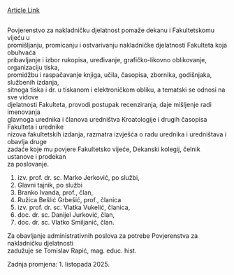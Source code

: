 [Article Link](https://www.fhs.hr/ostala_tijela/povjerenstvo_za_nakladnicku_djelatnost)

## 
Povjerenstvo za nakladničku djelatnost pomaže dekanu i Fakultetskomu vijeću u  
promišljanju, promicanju i ostvarivanju nakladničke djelatnosti Fakulteta koja obuhvaća  
pribavljanje i izbor rukopisa, uređivanje, grafičko-likovno oblikovanje, organizaciju tiska,  
promidžbu i raspačavanje knjiga, učila, časopisa, zbornika, godišnjaka, službenih izdanja,  
sitnoga tiska i dr. u tiskanom i elektroničkom obliku, a tematski se odnosi na sve vidove  
djelatnosti Fakulteta, provodi postupak recenziranja, daje mišljenje radi imenovanja  
glavnoga urednika i članova uredništva Kroatologije i drugih časopisa Fakulteta i urednike  
nizova fakultetskih izdanja, razmatra izvješća o radu urednika i uredništava i obavlja druge  
zadaće koje mu povjere Fakultetsko vijeće, Dekanski kolegij, čelnik ustanove i prodekan  
za poslovanje.  
  
1. izv. prof. dr. sc. Marko Jerković, po službi,   
2. Glavni tajnik, po službi  
3. Branko Ivanda, prof., član,  
4. Ružica Bešlić Grbešić, prof., članica  
5. izv. prof. dr. sc. Vlatka Vukelić, članica,  
6. doc. dr. sc. Danijel Jurković, član,  
7. doc. dr. sc. Vlatko Smiljanić, član.  
  
Za obavljanje administrativnih poslova za potrebe Povjerenstva za nakladničku djelatnosti  
zadužuje se Tomislav Rapić, mag. educ. hist.  
  
  
Zadnja promjena: 1. listopada 2025.
  

